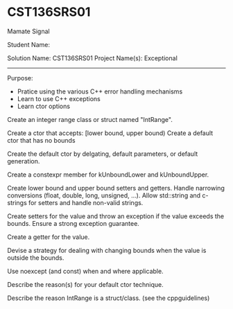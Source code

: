 # CST136SRS01
Mamate Signal

Student Name: <Not your secret Class ID>

Solution Name: CST136SRS01
Project Name(s): Exceptional

---

Purpose:

- Pratice using the various C++ error handling mechanisms
- Learn to use C++ exceptions
- Learn ctor options

Create an integer range class or struct named "IntRange".

Create a ctor that accepts: \[lower bound, upper bound)
Create a default ctor that has no bounds

Create the default ctor by delgating, default parameters, or default generation. 

Create a constexpr member for kUnboundLower and kUnboundUpper. 

Create lower bound and upper bound setters and getters. Handle narrowing conversions (float, double, long, unsigned, ...). Allow std::string and c-strings for setters and handle non-valid strings. 

Create setters for the value and throw an exception if the value exceeds the bounds. Ensure a strong exception guarantee. 

Create a getter for the value. 

Devise a strategy for dealing with changing bounds when the value is outside the bounds. 

Use noexcept (and const) when and where applicable. 

Describe the reason(s) for your default ctor technique.  

Describe the reason IntRange is a struct/class. (see the cppguidelines)
